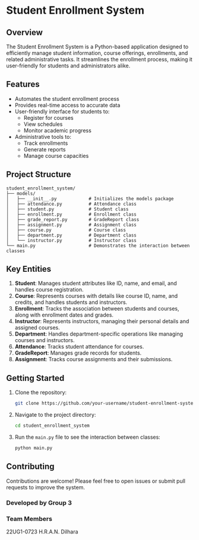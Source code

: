 # Student Enrollment System

## Overview
The Student Enrollment System is a Python-based application designed to efficiently manage student information, course offerings, enrollments, and related administrative tasks. It streamlines the enrollment process, making it user-friendly for students and administrators alike.

## Features
- Automates the student enrollment process
- Provides real-time access to accurate data
- User-friendly interface for students to:
  - Register for courses
  - View schedules
  - Monitor academic progress
- Administrative tools to:
  - Track enrollments
  - Generate reports
  - Manage course capacities

## Project Structure
```
student_enrollment_system/
├── models/
│   ├── __init__.py            # Initializes the models package
│   ├── attendance.py          # Attendance class
│   ├── student.py             # Student class
│   ├── enrollment.py          # Enrollment class
│   ├── grade_report.py        # GradeReport class
│   ├── assignment.py          # Assignment class
│   ├── course.py              # Course class
│   ├── department.py          # Department class
│   └── instructor.py          # Instructor class
└── main.py                    # Demonstrates the interaction between classes
```

## Key Entities
1. **Student**: Manages student attributes like ID, name, and email, and handles course registration.
2. **Course**: Represents courses with details like course ID, name, and credits, and handles students and instructors.
3. **Enrollment**: Tracks the association between students and courses, along with enrollment dates and grades.
4. **Instructor**: Represents instructors, managing their personal details and assigned courses.
5. **Department**: Handles department-specific operations like managing courses and instructors.
6. **Attendance**: Tracks student attendance for courses.
7. **GradeReport**: Manages grade records for students.
8. **Assignment**: Tracks course assignments and their submissions.

## Getting Started
1. Clone the repository:
   ```bash
   git clone https://github.com/your-username/student-enrollment-system.git
   ```
2. Navigate to the project directory:
   ```bash
   cd student_enrollment_system
   ```
3. Run the `main.py` file to see the interaction between classes:
   ```bash
   python main.py
   ```

## Contributing
Contributions are welcome! Please feel free to open issues or submit pull requests to improve the system.

### Developed by Group 3

### Team Members
22UG1-0723  H.R.A.N. Dilhara
